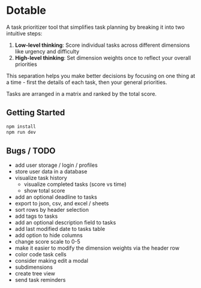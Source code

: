 # Dotable

A task prioritizer tool that simplifies task planning by breaking it into two intuitive steps:

1. **Low-level thinking**: Score individual tasks across different dimensions like urgency and difficulty
2. **High-level thinking**: Set dimension weights once to reflect your overall priorities

This separation helps you make better decisions by focusing on one thing at a time - first the details of each task, then your general priorities. 

Tasks are arranged in a matrix and ranked by the total score.

## Getting Started

```bash
npm install
npm run dev
```

## Bugs / TODO
* add user storage / login / profiles
* store user data in a database
* visualize task history
    * visualize completed tasks (score vs time)
    * show total score
* add an optional deadline to tasks
* export to json, csv, and excel / sheets
* sort rows by header selection
* add tags to tasks
* add an optional description field to tasks
* add last modified date to tasks table
* add option to hide columns
* change score scale to 0-5
* make it easier to modify the dimension weights via the header row
* color code task cells
* consider making edit a modal
* subdimensions
* create tree view
* send task reminders


